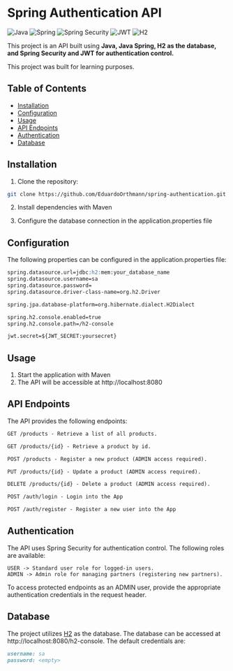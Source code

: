 # Spring Authentication API

![Java](https://img.shields.io/badge/java-%23ED8B00.svg?style=for-the-badge&logo=openjdk&logoColor=white)
![Spring](https://img.shields.io/badge/spring-%236DB33F.svg?style=for-the-badge&logo=spring&logoColor=white)
![Spring Security](https://img.shields.io/badge/spring%20security-%6DB33F.svg?style=for-the-badge&logo=spring%20security&logoColor=white)
![JWT](https://img.shields.io/badge/JWT-black?style=for-the-badge&logo=JSON%20web%20tokens)
![H2](https://img.shields.io/badge/h2-%23316192.svg?style=for-the-badge)

This project is an API built using **Java, Java Spring, H2 as the database, and Spring Security and JWT for authentication control.**

This project was built for learning purposes.

## Table of Contents

- [Installation](#installation)
- [Configuration](#configuration)
- [Usage](#usage)
- [API Endpoints](#api-endpoints)
- [Authentication](#authentication)
- [Database](#database)

## Installation

1. Clone the repository:

```bash
git clone https://github.com/EduardoOrthmann/spring-authentication.git
```

2. Install dependencies with Maven

3. Configure the database connection in the application.properties file

## Configuration

The following properties can be configured in the application.properties file:

```markdown
spring.datasource.url=jdbc:h2:mem:your_database_name
spring.datasource.username=sa
spring.datasource.password=
spring.datasource.driver-class-name=org.h2.Driver

spring.jpa.database-platform=org.hibernate.dialect.H2Dialect

spring.h2.console.enabled=true
spring.h2.console.path=/h2-console

jwt.secret=${JWT_SECRET:yoursecret}
```

## Usage

1. Start the application with Maven
2. The API will be accessible at http://localhost:8080


## API Endpoints
The API provides the following endpoints:

```markdown
GET /products - Retrieve a list of all products.

GET /products/{id} - Retrieve a product by id.

POST /products - Register a new product (ADMIN access required).

PUT /products/{id} - Update a product (ADMIN access required).

DELETE /products/{id} - Delete a product (ADMIN access required).

POST /auth/login - Login into the App

POST /auth/register - Register a new user into the App
```

## Authentication
The API uses Spring Security for authentication control. The following roles are available:

```
USER -> Standard user role for logged-in users.
ADMIN -> Admin role for managing partners (registering new partners).
```
To access protected endpoints as an ADMIN user, provide the appropriate authentication credentials in the request header.

## Database
The project utilizes [H2](https://www.h2database.com/html/main.html) as the database. 
The database can be accessed at http://localhost:8080/h2-console. The default credentials are:

```markdown
username: sa
password: <empty>
```
